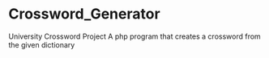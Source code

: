 # Crossword_Generator
University Crossword Project
A php program that creates a crossword from the given dictionary
